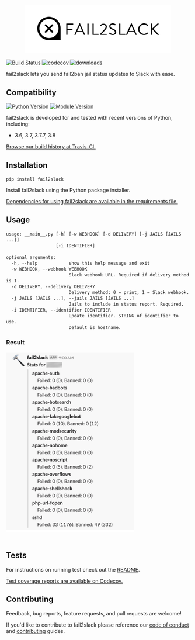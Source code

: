 <p align="center"><img src="https://raw.githubusercontent.com/asdfdotdev/fail2slack/development/.github/images/logo.png" width="400"></p>

[![Build Status](https://travis-ci.org/asdfdotdev/fail2slack.svg?branch=main)](https://travis-ci.org/asdfdotdev/fail2slack) [![codecov](https://codecov.io/gh/asdfdotdev/fail2slack/branch/development/graph/badge.svg)](https://codecov.io/gh/asdfdotdev/fail2slack)  [![downloads](https://img.shields.io/pypi/dm/fail2slack)](https://pypi.org/project/fail2slack)

fail2slack lets you send fail2ban jail status updates to Slack with ease.

## Compatibility

[![Python Version](https://img.shields.io/pypi/pyversions/fail2slack)](https://pypi.org/project/fail2slack) [![Module Version](https://img.shields.io/pypi/v/fail2slack)](https://pypi.org/project/fail2slack)

fail2slack is developed for and tested with recent versions of Python, including:

- 3.6, 3.7, 3.7.7, 3.8

[Browse our build history at Travis-CI.](https://travis-ci.org/asdfdotdev/fail2slack)

## Installation

```
pip install fail2slack
```

Install fail2slack using the Python package installer.

[Dependencies for using fail2slack are available in the requirements file.](https://github.com/asdfdotdev/fail2slack/blob/development/requirements.txt)

## Usage

```
usage: __main__.py [-h] [-w WEBHOOK] [-d DELIVERY] [-j JAILS [JAILS ...]]
                   [-i IDENTIFIER]

optional arguments:
  -h, --help            show this help message and exit
  -w WEBHOOK, --webhook WEBHOOK
                        Slack webhook URL. Required if delivery method is 1.
  -d DELIVERY, --delivery DELIVERY
                        Delivery method: 0 = print, 1 = Slack webhook.
  -j JAILS [JAILS ...], --jails JAILS [JAILS ...]
                        Jails to include in status report. Required.
  -i IDENTIFIER, --identifier IDENTIFIER
                        Update identifier. STRING of identifier to use.
                        Default is hostname.
```

### Result

<p style="padding-bottom:20px"><img src="https://raw.githubusercontent.com/asdfdotdev/fail2slack/development/.github/images/screenshot.png" width="350"></p>

## Tests

For instructions on running test check out the [README](https://github.com/asdfdotdev/fail2slack/tree/development/test#readme).

[Test coverage reports are available on Codecov.](https://codecov.io/gh/asdfdotdev/fail2slack)

## Contributing

Feedback, bug reports, feature requests, and pull requests are welcome!

If you'd like to contribute to fail2slack please reference our [code of conduct](https://github.com/asdfdotdev/fail2slack/blob/development/.github/CODE_OF_CONDUCT.md) and [contributing](https://github.com/asdfdotdev/fail2slack/blob/development/.github/CONTRIBUTING.md) guides.
